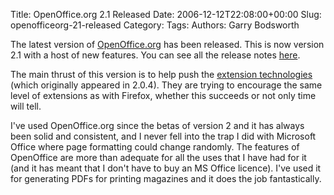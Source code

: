 Title: OpenOffice.org 2.1 Released
Date: 2006-12-12T22:08:00+00:00
Slug: openofficeorg-21-released
Category: 
Tags: 
Authors: Garry Bodsworth

The latest version of <a href="http://www.openoffice.org/">OpenOffice.org</a> has been released.  This is now version 2.1 with a host of new features.  You can see all the release notes <a href="http://development.openoffice.org/releases/2.1.0.html">here</a>.

The main thrust of this version is to help push the <a href="http://extensions.openoffice.org/">extension technologies</a> (which originally appeared in 2.0.4).  They are trying to encourage the same level of extensions as with Firefox, whether this succeeds or not only time will tell.

I've used OpenOffice.org since the betas of version 2 and it has always been solid and consistent, and I never fell into the trap I did with Microsoft Office where page formatting could change randomly.  The features of OpenOffice are more than adequate for all the uses that I have had for it (and it has meant that I don't have to buy an MS Office licence).  I've used it for generating PDFs for printing magazines and it does the job fantastically.
